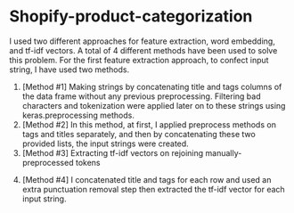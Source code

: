 # Shopify-product-categorization
I used two different approaches for feature extraction, word embedding, and tf-idf
vectors. A total of 4 different methods have been used to solve this problem.
For the first feature extraction approach, to confect input string, I have used two
methods.<br>
1. [Method #1]
Making strings by concatenating title and tags columns of the data frame without
any previous preprocessing. Filtering bad characters and tokenization were
applied later on to these strings using keras.preprocessing methods.
2. [Method #2]
In this method, at first, I applied preprocess methods on tags and titles
separately, and then by concatenating these two provided lists, the input strings
were created.
3. [Method #3]
Extracting tf-idf vectors on rejoining manually-preprocessed tokens
4) [Method #4]
I concatenated title and tags for each row and used an extra punctuation removal
step then extracted the tf-idf vector for each input string.

